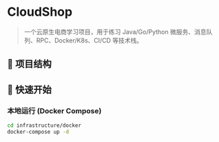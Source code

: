# CloudShop

> 一个云原生电商学习项目，用于练习 Java/Go/Python 微服务、消息队列、RPC、Docker/K8s、CI/CD 等技术栈。

## 📂 项目结构


## 🚀 快速开始
### 本地运行 (Docker Compose)
```bash
cd infrastructure/docker
docker-compose up -d
